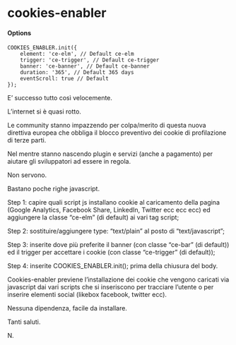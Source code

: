 # cookies-enabler

#### Options

```
COOKIES_ENABLER.init({
    element: 'ce-elm', // Default ce-elm
    trigger: 'ce-trigger', // Default ce-trigger
    banner: 'ce-banner', // Default ce-banner
    duration: '365', // Default 365 days
    eventScroll: true // Default
});
```

E’ successo tutto così velocemente.

L’internet si è quasi rotto.

Le community stanno impazzendo per colpa/merito di questa nuova direttiva europea che obbliga il blocco preventivo dei cookie di profilazione di terze parti.

Nel mentre stanno nascendo plugin e servizi (anche a pagamento) per aiutare gli sviluppatori ad essere in regola.

Non servono.


Bastano poche righe javascript.


Step 1: capire quali script js installano cookie al caricamento della pagina (Google Analytics, Facebook Share, LinkedIn, Twitter ecc ecc ecc) ed aggiungere la classe “ce-elm” (di default) ai vari tag script;

Step 2: sostituire/aggiungere type: “text/plain” al posto di “text/javascript”;

Step 3: inserite dove più preferite il banner (con classe “ce-bar” (di default)) ed il trigger per accettare i cookie (con classe “ce-trigger” (di default));

Step 4: inserite COOKIES_ENABLER.init(); prima della chiusura del body.


Cookies-enabler previene l’installazione dei cookie che vengono caricati via javascript dai vari scripts che si inseriscono per tracciare l’utente o per inserire elementi social (likebox facebook, twitter ecc).


Nessuna dipendenza, facile da installare.


Tanti saluti.


N.
